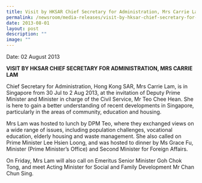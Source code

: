 ```yaml
---
title: Visit by HKSAR Chief Secretary for Administration, Mrs Carrie Lam
permalink: /newsroom/media-releases/visit-by-hksar-chief-secretary-for-administration-mrs-carrie-lam/
date: 2013-08-01
layout: post
description: ""
image: ""
---
```

Date: 02 August 2013

**VISIT BY HKSAR CHIEF SECRETARY FOR ADMINISTRATION, MRS CARRIE LAM**

  
Chief Secretary for Administration, Hong Kong SAR, Mrs Carrie Lam, is in Singapore from 30 Jul to 2 Aug 2013, at the invitation of Deputy Prime Minister and Minister in charge of the Civil Service, Mr Teo Chee Hean. She is here to gain a better understanding of recent developments in Singapore, particularly in the areas of community, education and housing.  
  
Mrs Lam was hosted to lunch by DPM Teo, where they exchanged views on a wide range of issues, including population challenges, vocational education, elderly housing and waste management. She also called on Prime Minister Lee Hsien Loong, and was hosted to dinner by Ms Grace Fu, Minister (Prime Minister’s Office) and Second Minister for Foreign Affairs.  
  
On Friday, Mrs Lam will also call on Emeritus Senior Minister Goh Chok Tong, and meet Acting Minister for Social and Family Development Mr Chan Chun Sing.